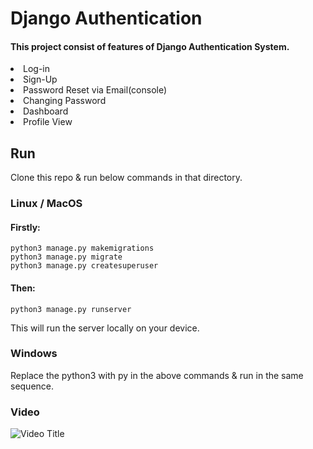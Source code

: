 # Django Authentication

#### This project consist of features of Django Authentication System.

<li>Log-in
<li>Sign-Up
<li>Password Reset via Email(console)
<li>Changing Password
<li>Dashboard 
<li>Profile View

## Run
Clone this repo & run below commands in that directory.

### Linux / MacOS

#### Firstly:
    python3 manage.py makemigrations
    python3 manage.py migrate
    python3 manage.py createsuperuser

#### Then:
    python3 manage.py runserver

This will run the server locally on your device.

### Windows 
Replace the python3 with py in the above commands & run in the same sequence.

### Video 
![Video Title](https://github.com/user-attachments/assets/63ca60d4-112f-4b6d-b84b-bd388a66ff5d)
